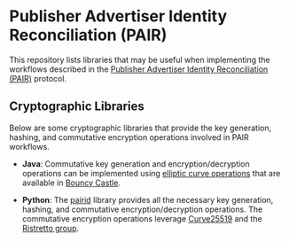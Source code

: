 # Publisher Advertiser Identity Reconciliation (PAIR)

This repository lists libraries that may be useful when implementing the workflows described in the [Publisher Advertiser Identity Reconciliation (PAIR)](https://iabtechlab.com/pair/) protocol.

## Cryptographic Libraries

Below are some cryptographic libraries that provide the key generation, hashing, and commutative encryption operations involved in PAIR workflows.

* **Java**: Commutative key generation and encryption/decryption operations can be implemented using [elliptic curve operations](https://github.com/google/private-join-and-compute/blob/master/java/com/google/privacy/private_join_and_compute/encryption/commutative/EcCommutativeCipher.java) that are available in [Bouncy Castle](https://www.bouncycastle.org/).

* **Python**: The [pairid](https://pypi.org/p/pairid) library provides all the necessary key generation, hashing, and commutative encryption/decryption operations. The commutative encryption operations leverage [Curve25519](https://cr.yp.to/ecdh.html) and the [Ristretto group](https://ristretto.group/).

